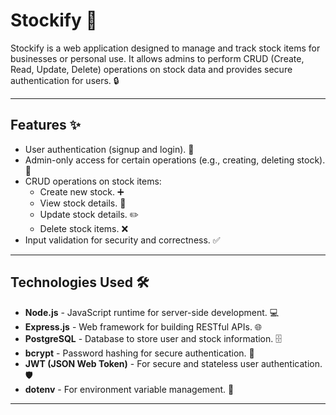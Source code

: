 # Stockify 🛒

Stockify is a web application designed to manage and track stock items for businesses or personal use. It allows admins to perform CRUD (Create, Read, Update, Delete) operations on stock data and provides secure authentication for users. 🔒

---

## Features ✨

- User authentication (signup and login). 🔑
- Admin-only access for certain operations (e.g., creating, deleting stock). 👑
- CRUD operations on stock items:
  - Create new stock. ➕
  - View stock details. 👀
  - Update stock details. ✏️
  - Delete stock items. ❌
- Input validation for security and correctness. ✅

---

## Technologies Used 🛠️

- **Node.js** - JavaScript runtime for server-side development. 💻
- **Express.js** - Web framework for building RESTful APIs. 🌐
- **PostgreSQL** - Database to store user and stock information. 🗄️
- **bcrypt** - Password hashing for secure authentication. 🔐
- **JWT (JSON Web Token)** - For secure and stateless user authentication. 🛡️
- **dotenv** - For environment variable management. 🌱

---

